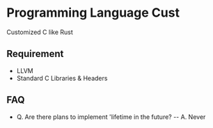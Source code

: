 # Programming Language Cust

Customized C like Rust

## Requirement

- LLVM
- Standard C Libraries & Headers


## FAQ

- Q. Are there plans to implement 'lifetime in the future?
-- A. Never
